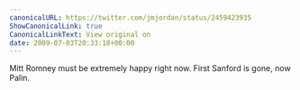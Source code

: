 ```yaml
---
canonicalURL: https://twitter.com/jmjordan/status/2459423935
ShowCanonicalLink: true
CanonicalLinkText: View original on
date: 2009-07-03T20:33:18+00:00
---
```

Mitt Romney must be extremely happy right now. First Sanford is gone, now Palin.